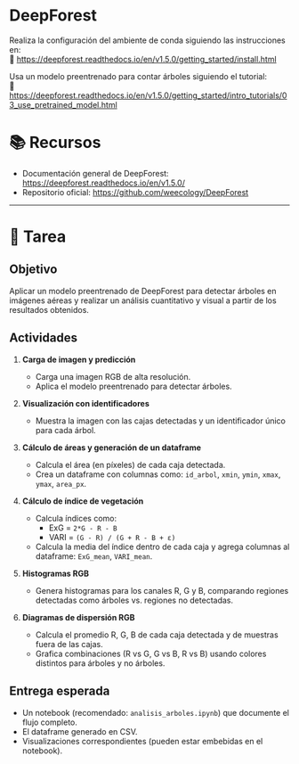 # DeepForest

Realiza la configuración del ambiente de conda siguiendo las instrucciones en:  
🔗 https://deepforest.readthedocs.io/en/v1.5.0/getting_started/install.html

Usa un modelo preentrenado para contar árboles siguiendo el tutorial:  
🌲 https://deepforest.readthedocs.io/en/v1.5.0/getting_started/intro_tutorials/03_use_pretrained_model.html

# 📚 Recursos

- Documentación general de DeepForest: https://deepforest.readthedocs.io/en/v1.5.0/
- Repositorio oficial: https://github.com/weecology/DeepForest

---

# 🧪 Tarea

## Objetivo
Aplicar un modelo preentrenado de DeepForest para detectar árboles en imágenes aéreas y realizar un análisis cuantitativo y visual a partir de los resultados obtenidos.

## Actividades

1. **Carga de imagen y predicción**
   - Carga una imagen RGB de alta resolución.
   - Aplica el modelo preentrenado para detectar árboles.

2. **Visualización con identificadores**
   - Muestra la imagen con las cajas detectadas y un identificador único para cada árbol.

3. **Cálculo de áreas y generación de un dataframe**
   - Calcula el área (en píxeles) de cada caja detectada.
   - Crea un dataframe con columnas como: `id_arbol`, `xmin`, `ymin`, `xmax`, `ymax`, `area_px`.

4. **Cálculo de índice de vegetación**
   - Calcula índices como:
     - ExG = `2*G - R - B`
     - VARI = `(G - R) / (G + R - B + ε)`
   - Calcula la media del índice dentro de cada caja y agrega columnas al dataframe: `ExG_mean`, `VARI_mean`.

5. **Histogramas RGB**
   - Genera histogramas para los canales R, G y B, comparando regiones detectadas como árboles vs. regiones no detectadas.

6. **Diagramas de dispersión RGB**
   - Calcula el promedio R, G, B de cada caja detectada y de muestras fuera de las cajas.
   - Grafica combinaciones (R vs G, G vs B, R vs B) usando colores distintos para árboles y no árboles.

## Entrega esperada

- Un notebook (recomendado: `analisis_arboles.ipynb`) que documente el flujo completo.
- El dataframe generado en CSV.
- Visualizaciones correspondientes (pueden estar embebidas en el notebook).

